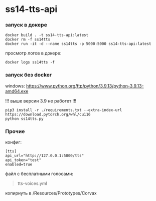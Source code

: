 # ss14-tts-api

### запуск в докере
```
docker build . -t ss14-tts-api:latest
docker rm -f ss14tts
docker run -it -d --name ss14tts -p 5000:5000 ss14-tts-api:latest
```

просмотр логов в докере:
```
docker logs ss14tts -f
```

### запуск без docker

windows: https://www.python.org/ftp/python/3.9.13/python-3.9.13-amd64.exe

!!! выше версии 3.9 не работет !!!

```
pip3 install -r ./requirements.txt --extra-index-url https://download.pytorch.org/whl/cu116
python ss14tts.py
```

### Прочие

конфиг:

```
[tts]
api_url="http://127.0.0.1:5000/tts"
api_token="test"
enabled=true
```


файл с бесплатными голосами:
> tts-voices.yml

копирнуть в /Resources/Prototypes/Corvax
